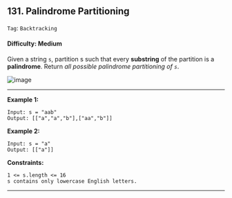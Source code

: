 ## 131. Palindrome Partitioning

```Tag```: ```Backtracking```

#### Difficulty: Medium

Given a string ```s```, partition s such that every __substring__ of the partition is a __palindrome__. Return _all possible palindrome partitioning of ```s```_.

![image](https://user-images.githubusercontent.com/35042430/214000686-2c886141-dfe8-441b-8a51-bdf66cdc0668.png)

---

__Example 1:__
```
Input: s = "aab"
Output: [["a","a","b"],["aa","b"]]
```

__Example 2:__
```
Input: s = "a"
Output: [["a"]]
```

__Constraints:__
```
1 <= s.length <= 16
s contains only lowercase English letters.
```

---
